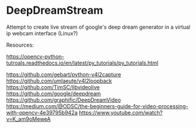 # DeepDreamStream
Attempt to create live stream of google's deep dream generator in a virtual ip webcam interface (Linux?)

Resources:

https://opencv-python-tutroals.readthedocs.io/en/latest/py_tutorials/py_tutorials.html

https://github.com/gebart/python-v4l2capture
https://github.com/umlaeute/v4l2loopback
https://github.com/TimSC/libvideolive
https://github.com/google/deepdream
https://github.com/graphific/DeepDreamVideo
https://medium.com/@ODSC/the-beginners-guide-for-video-processing-with-opencv-4e39795b942a
https://www.youtube.com/watch?v=K_am9oMeweA
